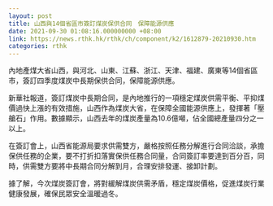 ```yaml
---
layout: post
title: 山西與14個省區市簽訂煤炭保供合同　保障能源供應
date: 2021-09-30 01:08:16.000000000 +08:00
link: https://news.rthk.hk/rthk/ch/component/k2/1612879-20210930.htm
categories: rthk
---
```


內地產煤大省山西，與河北、山東、江蘇、浙江、天津、福建、廣東等14個省區市，簽訂四季度煤炭中長期保供合同，保障能源供應。

新華社報道，簽訂煤炭中長期合同，是內地推行的一項穩定煤炭供需平衡、平抑煤價過快上漲的有效措施，山西作為煤炭大省，在保障全國能源供應上，發揮著「壓艙石」作用。數據顯示，山西去年的煤炭產量為10.6億噸，佔全國總產量四分之一以上。

在簽訂會上，山西省能源局要求供需雙方，嚴格按照任務分解進行合同洽談，承擔保供任務的企業，要不打折扣落實保供任務合同量，合同簽訂率要達到百分百，同時，供需雙方要將中長期合同分解到月，合理安排發運、接卸計劃。

據了解，今次煤炭簽訂會，將對緩解煤炭供需矛盾，穩定煤炭價格，促進煤炭行業健康發展，確保民眾安全溫暖過冬。
